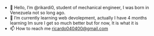 - 👋 Hello, I’m @rikardi0, student of mechanical engineer, I was born in Venezuela not so long ago.
- 🌱 I’m currently learning web devolepment, actually I have 4 months learning Im sure I get so much better but for now, It is what it is 
- 📫 How to reach me ricardo040400@gmail.com 


